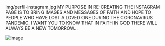 img/perfil-instagram.jpg
MY PURPOSE IN RE-CREATING THE INSTAGRAM PAGE IS TO BRING IMAGES AND MESSAGES OF FAITH AND HOPE TO PEOPLE WHO HAVE LOST A LOVED ONE DURING THE CORONAVIRUS PANDEMIC. I WANT YOU TO KNOW THAT IN FAITH IN GOD THERE WILL ALWAYS BE A NEW TOMORROW...

![image](https://user-images.githubusercontent.com/96793064/148662432-a1dbd3b0-fc72-4e7b-bc17-294a149791cd.png)


